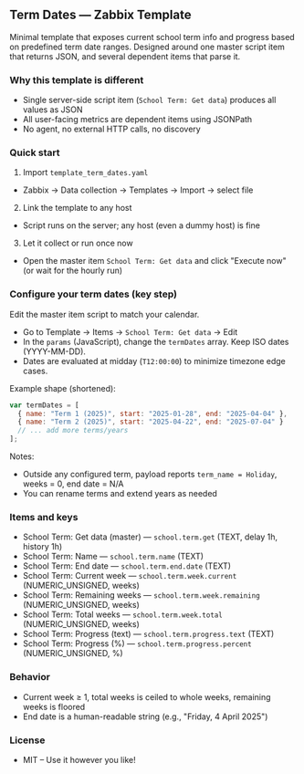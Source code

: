 ## Term Dates — Zabbix Template

Minimal template that exposes current school term info and progress based on predefined term date ranges. Designed around one master script item that returns JSON, and several dependent items that parse it.

### Why this template is different
- Single server-side script item (`School Term: Get data`) produces all values as JSON
- All user-facing metrics are dependent items using JSONPath
- No agent, no external HTTP calls, no discovery

### Quick start
1) Import `template_term_dates.yaml`
- Zabbix → Data collection → Templates → Import → select file

2) Link the template to any host
- Script runs on the server; any host (even a dummy host) is fine

3) Let it collect or run once now
- Open the master item `School Term: Get data` and click "Execute now" (or wait for the hourly run)

### Configure your term dates (key step)
Edit the master item script to match your calendar.
- Go to Template → Items → `School Term: Get data` → Edit
- In the `params` (JavaScript), change the `termDates` array. Keep ISO dates (YYYY-MM-DD).
- Dates are evaluated at midday (`T12:00:00`) to minimize timezone edge cases.

Example shape (shortened):

```javascript
var termDates = [
  { name: "Term 1 (2025)", start: "2025-01-28", end: "2025-04-04" },
  { name: "Term 2 (2025)", start: "2025-04-22", end: "2025-07-04" }
  // ... add more terms/years
];
```

Notes:
- Outside any configured term, payload reports `term_name = Holiday`, weeks = 0, end date = N/A
- You can rename terms and extend years as needed

### Items and keys
- School Term: Get data (master) — `school.term.get` (TEXT, delay 1h, history 1h)
- School Term: Name — `school.term.name` (TEXT)
- School Term: End date — `school.term.end.date` (TEXT)
- School Term: Current week — `school.term.week.current` (NUMERIC_UNSIGNED, weeks)
- School Term: Remaining weeks — `school.term.week.remaining` (NUMERIC_UNSIGNED, weeks)
- School Term: Total weeks — `school.term.week.total` (NUMERIC_UNSIGNED, weeks)
- School Term: Progress (text) — `school.term.progress.text` (TEXT)
- School Term: Progress (%) — `school.term.progress.percent` (NUMERIC_UNSIGNED, %)

### Behavior
- Current week ≥ 1, total weeks is ceiled to whole weeks, remaining weeks is floored
- End date is a human-readable string (e.g., "Friday, 4 April 2025")

### License
- MIT – Use it however you like!



